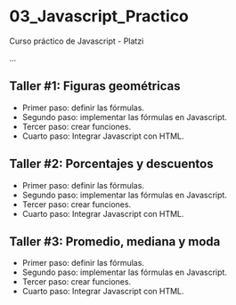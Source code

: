 # 03_Javascript_Practico
Curso práctico de Javascript - Platzi

...

## Taller #1: Figuras geométricas

- Primer paso: definir las fórmulas.
- Segundo paso: implementar las fórmulas en Javascript.
- Tercer paso: crear funciones.
- Cuarto paso: Integrar Javascript con HTML.

## Taller #2: Porcentajes y descuentos

- Primer paso: definir las fórmulas.
- Segundo paso: implementar las fórmulas en Javascript.
- Tercer paso: crear funciones.
- Cuarto paso: Integrar Javascript con HTML.

## Taller #3: Promedio, mediana y moda

- Primer paso: definir las fórmulas.
- Segundo paso: implementar las fórmulas en Javascript.
- Tercer paso: crear funciones.
- Cuarto paso: Integrar Javascript con HTML.